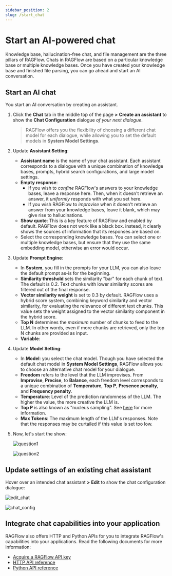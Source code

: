 ```yaml
---
sidebar_position: 2
slug: /start_chat
---
```


# Start an AI-powered chat

Knowledge base, hallucination-free chat, and file management are the three pillars of RAGFlow. Chats in RAGFlow are based on a particular knowledge base or multiple knowledge bases. Once you have created your knowledge base and finished file parsing, you can go ahead and start an AI conversation.

## Start an AI chat

You start an AI conversation by creating an assistant.

1. Click the **Chat** tab in the middle top of the page **>** **Create an assistant** to show the **Chat Configuration** dialogue *of your next dialogue*.

   > RAGFlow offers you the flexibility of choosing a different chat model for each dialogue, while allowing you to set the default models in **System Model Settings**.

2. Update **Assistant Setting**:

   - **Assistant name** is the name of your chat assistant. Each assistant corresponds to a dialogue with a unique combination of knowledge bases, prompts, hybrid search configurations, and large model settings.
   - **Empty response**:
     - If you wish to *confine* RAGFlow's answers to your knowledge bases, leave a response here. Then, when it doesn't retrieve an answer, it *uniformly* responds with what you set here.
     - If you wish RAGFlow to *improvise* when it doesn't retrieve an answer from your knowledge bases, leave it blank, which may give rise to hallucinations.
   - **Show quote**: This is a key feature of RAGFlow and enabled by default. RAGFlow does not work like a black box. instead, it clearly shows the sources of information that its responses are based on.
   - Select the corresponding knowledge bases. You can select one or multiple knowledge bases, but ensure that they use the same embedding model, otherwise an error would occur.

3. Update **Prompt Engine**:

   - In **System**, you fill in the prompts for your LLM, you can also leave the default prompt as-is for the beginning.
   - **Similarity threshold** sets the similarity "bar" for each chunk of text. The default is 0.2. Text chunks with lower similarity scores are filtered out of the final response.
   - **Vector similarity weight** is set to 0.3 by default. RAGFlow uses a hybrid score system, combining keyword similarity and vector similarity, for evaluating the relevance of different text chunks. This value sets the weight assigned to the vector similarity component in the hybrid score.
   - **Top N** determines the *maximum* number of chunks to feed to the LLM. In other words, even if more chunks are retrieved, only the top N chunks are provided as input.
   - **Variable**:

4. Update **Model Setting**:

   - In **Model**: you select the chat model. Though you have selected the default chat model in **System Model Settings**, RAGFlow allows you to choose an alternative chat model for your dialogue.
   - **Freedom** refers to the level that the LLM improvises. From **Improvise**, **Precise**, to **Balance**, each freedom level corresponds to a unique combination of **Temperature**, **Top P**, **Presence penalty**, and **Frequency penalty**.
   - **Temperature**: Level of the prediction randomness of the LLM. The higher the value, the more creative the LLM is.
   - **Top P** is also known as "nucleus sampling". See [here](https://en.wikipedia.org/wiki/Top-p_sampling) for more information.
   - **Max Tokens**: The maximum length of the LLM's responses. Note that the responses may be curtailed if this value is set too low.

5. Now, let's start the show:

   ![question1](https://github.com/infiniflow/ragflow/assets/93570324/bb72dd67-b35e-4b2a-87e9-4e4edbd6e677)

   ![question2](https://github.com/infiniflow/ragflow/assets/93570324/7cc585ae-88d0-4aa2-817d-0370b2ad7230)

## Update settings of an existing chat assistant

Hover over an intended chat assistant **>** **Edit** to show the chat configuration dialogue:

![edit_chat](https://github.com/user-attachments/assets/5c514cf0-a959-4cfe-abad-5e42a0e23974)

![chat_config](https://github.com/user-attachments/assets/1a4eaed2-5430-4585-8ab6-930549838c5b)

## Integrate chat capabilities into your application

RAGFlow also offers HTTP and Python APIs for you to integrate RAGFlow's capabilities into your applications. Read the following documents for more information:

- [Acquire a RAGFlow API key](./develop/acquire_ragflow_api_key.md)
- [HTTP API reference](../references/http_api_reference.md)
- [Python API reference](../references/python_api_reference.md)
